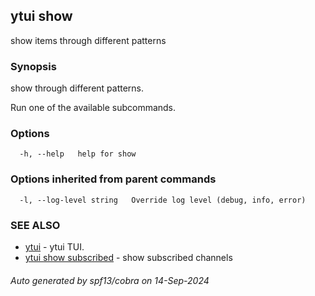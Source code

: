 ## ytui show

show items through different patterns

### Synopsis


show through different patterns.

Run one of the available subcommands.

### Options

```
  -h, --help   help for show
```

### Options inherited from parent commands

```
  -l, --log-level string   Override log level (debug, info, error)
```

### SEE ALSO

* [ytui](ytui.md)	 - ytui TUI.
* [ytui show subscribed](ytui_show_subscribed.md)	 - show subscribed channels

###### Auto generated by spf13/cobra on 14-Sep-2024
